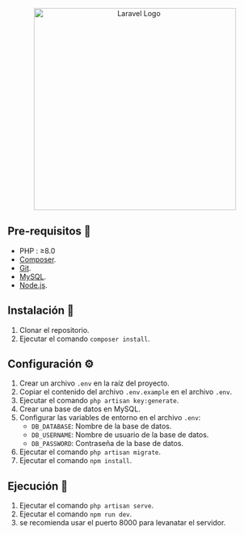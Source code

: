 <p align="center"><a href="https://laravel.com" target="_blank"><img src="https://raw.githubusercontent.com/laravel/art/master/logo-lockup/5%20SVG/2%20CMYK/1%20Full%20Color/laravel-logolockup-cmyk-red.svg" width="400" alt="Laravel Logo"></a></p>

## Pre-requisitos :pencil:

- PHP : ≥8.0
- [Composer](https://getcomposer.org/download/).
- [Git](https://git-scm.com/).
- [MySQL](https://www.mysql.com/downloads/).
- [Node.js](https://nodejs.org/es/download/).

## Instalación :wrench:

1. Clonar el repositorio.
2. Ejecutar el comando `composer install`.

## Configuración :gear:

1. Crear un archivo `.env` en la raíz del proyecto.
2. Copiar el contenido del archivo `.env.example` en el archivo `.env`.
3. Ejecutar el comando `php artisan key:generate`.
4. Crear una base de datos en MySQL.
5. Configurar las variables de entorno en el archivo `.env`:
    - `DB_DATABASE`: Nombre de la base de datos.
    - `DB_USERNAME`: Nombre de usuario de la base de datos.
    - `DB_PASSWORD`: Contraseña de la base de datos.
6. Ejecutar el comando `php artisan migrate`.
7. Ejecutar el comando `npm install`.

## Ejecución :rocket:

1. Ejecutar el comando `php artisan serve`.
2. Ejecutar el comando `npm run dev`.
3. se recomienda usar el puerto 8000 para levanatar el servidor.

